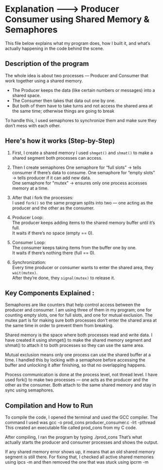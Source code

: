 # Explanation –--> Producer Consumer using Shared Memory & Semaphores

This file below explains what my program does, how I built it, and what’s actually happening in the code behind the scene.

## Description of the program

The whole idea is about two processes — Producer and Consumer that work together using a shared memory.
- The Producer keeps the data (like certain numbers or messages) into a shared space.
- The Consumer then takes that data out one by one.
- But both of them have to take turns and not access the shared area at the same time; otherwise things are going to break

To handle this, I used semaphores to synchronize them and make sure they don’t mess with each other. 

## Here's how it works (Step-by-Step)

1. First, I create a shared memory
 I used `shmget()` and `shmat()` to make a shared segment both processes can access.

2. Then I create semaphores
   One semaphore for “full slots” → tells consumer if there’s data to consume. 
   One semaphore for “empty slots” → tells producer if it can add new data.   
   One semaphore for "mutex" → ensures only one process accesses memory at a time.

3. After that i fork the processes:  
   I used `fork()` so the same program splits into two — one acting as the producer and the other as the consumer.

4. Producer Loop:  
   The producer keeps adding items to the shared memory buffer until it’s full.  
   It waits if there’s no space (empty == 0).

5. Consumer Loop:  
   The consumer keeps taking items from the buffer one by one.  
   It waits if there’s nothing there (full == 0).

6. Synchronization:  
   Every time producer or consumer wants to enter the shared area, they `wait(mutex)`.  
   After they’re done, they `signal(mutex)` to release it.

## Key Components Explained :

Semaphores are like counters that help control access between the producer and consumer. I am using three of them in my program; one for counting empty slots, one for full slots, and one for mutual exclusion. The mutex part is for making sure both processes don’t enter the shared area at the same time in order to prevent them from breaking.

Shared memory is the space where both processes read and write data. I have created it using shmget() to make the shared memory segment and shmat() to attach it to both processes so they can use the same area.

Mutual exclusion means only one process can use the shared buffer at a time. I handled this by locking with a semaphore before accessing the buffer and unlocking it after finishing, so that no overlapping happens.

Process communication is done at the process level, not thread level. I have used fork() to make two processes — one acts as the producer and the other as the consumer. Both attach to the same shared memory and stay in sync using semaphores.


## Compilation and How to Run

To compile the code, I opened the terminal and used the GCC compiler. The command I used was 
gcc -o prod_cons producer_consumer.c -lrt -pthread
 This created an executable file called prod_cons from my C code.

After compiling, I ran the program by typing 
./prod_cons
 That’s what actually starts the producer and consumer processes and shows the output.

If any shared memory error shows up, it means that an old shared memory segment is still there.
For fixing that, I checked all active shared memories using ipcs -m and then removed the one that was stuck using 
ipcrm -m <shmid> 